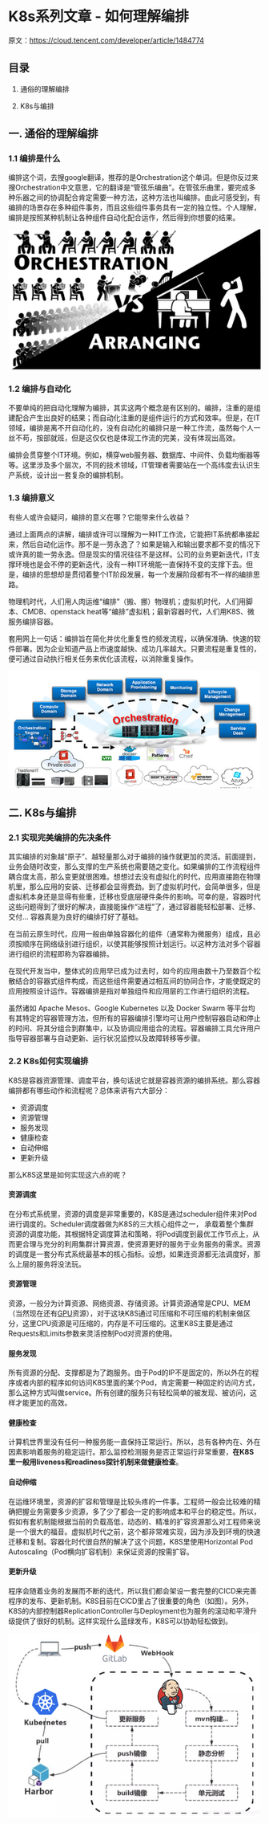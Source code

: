 # K8s系列文章 - 如何理解编排

原文：https://cloud.tencent.com/developer/article/1484774



## 目录

1. 通俗的理解编排

2. K8s与编排

## 一. 通俗的理解编排

### 1.1 编排是什么

编排这个词，去搜google翻译，推荐的是Orchestration这个单词。但是你反过来搜Orchestration中文意思，它的翻译是“管弦乐编曲”。在管弦乐曲里，要完成多种乐器之间的协调配合肯定需要一种方法，这种方法也叫编排。由此可感受到，有编排的场景存在多种组件事务，而且这些组件事务具有一定的独立性。个人理解，编排是按照某种机制让各种组件自动化配合运作，然后得到你想要的结果。

![1](./images/K8s_6_Orchestration/1.png)

### 1.2 编排与自动化

不要单纯的把自动化理解为编排，其实这两个概念是有区别的。编排，注重的是组建配合产生出良好的结果；而自动化注重的是组件运行的方式和效率。但是，在IT领域，编排是离不开自动化的，没有自动化的编排只是一种工作流，虽然每个人一丝不苟，按部就班，但是这仅仅也是体现工作流的完美，没有体现出高效。

编排会贯穿整个IT环境。例如，横穿web服务器、数据库、中间件、负载均衡器等等。这里涉及多个层次，不同的技术领域，IT管理者需要站在一个高纬度去认识生产系统，设计出一套复杂的编排机制。

### 1.3 编排意义

有些人或许会疑问，编排的意义在哪？它能带来什么收益？

通过上面两点的讲解，编排或许可以理解为一种IT工作流，它能把IT系统都串接起来，然后自动化运作。那不是一劳永逸了？如果是输入和输出要求都不变的情况下或许真的能一劳永逸。但是现实的情况往往不是这样。公司的业务更新迭代，IT支撑环境也是会不停的更新迭代，没有一种IT环境能一直保持不变的支撑下去。但是，编排的思想却是贯彻着整个IT阶段发展，每一个发展阶段都有不一样的编排思路。

物理机时代，人们用人肉运维“编排”（搬、挪）物理机；虚拟机时代，人们用脚本、CMDB、openstack heat等“编排”虚拟机；最新容器时代，人们用K8S、微服务编排容器。

套用网上一句话：编排旨在简化并优化重复性的频发流程，以确保准确、快速的软件部署。因为企业知道产品上市速度越快、成功几率越大。只要流程是重复性的，便可通过自动执行相关任务来优化该流程，以消除重复操作。

![2](./images/K8s_6_Orchestration/2.png)

## 二. K8s与编排

### 2.1 实现完美编排的先决条件

其实编排的对象越“原子”、越轻量那么对于编排的操作就更加的灵活。前面提到，业务会随时改变，那么支撑的生产系统也需要随之变化。如果编排的工作流程组件耦合度太高，那么变更就很困难。想想过去没有虚拟化的时代，应用直接跑在物理机里，那么应用的安装、迁移都会显得费劲。到了虚拟机时代，会简单很多，但是虚拟机本身还是显得有些重，迁移也受底层硬件条件的影响。可幸的是，容器时代这些问题得到了很好的解决，直接能操作“进程”了，通过容器能轻松部署、迁移、交付... 容器真是为良好的编排打好了基础。

在当前云原生时代，应用一般由单独容器化的组件（通常称为微服务）组成，且必须按顺序在网络级别进行组织，以使其能够按照计划运行。以这种方法对多个容器进行组织的流程即称为容器编排。

在现代开发当中，整体式的应用早已成为过去时，如今的应用由数十乃至数百个松散结合的容器式组件构成，而这些组件需要通过相互间的协同合作，才能使既定的应用按照设计运作。容器编排是指对单独组件和应用层的工作进行组织的流程。

虽然诸如 Apache Mesos、Google Kubernetes 以及 Docker Swarm 等平台均有其特定的容器管理方法，但所有的容器编排引擎均可让用户控制容器启动和停止的时间、将其分组合到群集中，以及协调应用组合的流程。容器编排工具允许用户指导容器部署与自动更新、运行状况监控以及故障转移等步骤。

### 2.2 K8s如何实现编排

K8S是容器资源管理、调度平台，换句话说它就是容器资源的编排系统。那么容器编排都有哪些动作和流程呢？总体来讲有六大部分：

- 资源调度
- 资源管理
- 服务发现
- 健康检查
- 自动伸缩
- 更新升级

那么K8S这里是如何实现这六点的呢？

#### 资源调度

在分布式系统里，资源的调度是非常重要的，K8S是通过scheduler组件来对Pod进行调度的。Scheduler调度器做为K8S的三大核心组件之一， 承载着整个集群资源的调度功能，其根据特定调度算法和策略，将Pod调度到最优工作节点上，从而更合理与充分的利用集群计算资源，使资源更好的服务于业务服务的需求。资源的调度是一套分布式系统最基本的核心指标。设想，如果连资源都无法调度好，那么上层的服务将没法玩。

#### 资源管理

资源，一般分为计算资源、网络资源、存储资源。计算资源通常是CPU、MEM（当然现在还有[GPU](https://cloud.tencent.com/product/gpu?from=10680)资源），对于这块K8S通过可压缩和不可压缩的机制来做区分，这里CPU资源是可压缩的，内存是不可压缩的。这里K8S主要是通过Requests和Limits参数来灵活控制Pod对资源的使用。

#### 服务发现

所有资源的分配、支撑都是为了跑服务。由于Pod的IP不是固定的，所以外在的程序或者内部的程序如何访问K8S里面的某个Pod，肯定需要一种固定的访问方式，那么这种方式叫做service。所有创建的服务只有轻松简单的被发现、被访问，这样才能更加的高效。

#### 健康检查

计算机世界里没有任何一种服务能一直保持正常运行。所以，总有各种内在、外在因素影响着服务的稳定运行。那么监控检测服务是否正常运行非常重要，**在K8S里一般用liveness和readiness探针机制来做健康检查**。

#### 自动伸缩

在运维环境里，资源的扩容和管理是比较头疼的一件事。工程师一般会比较难的精确把握业务需要多少资源，多了少了都会一定的影响成本和平台的稳定性。所以，假如有套机制能根据当前的负载高低，动态的、精准的扩容资源那么对工程师来说是一个很大的福音。虚拟机时代之前，这个都非常难实现，因为涉及到环境的快速迁移和复制。容器化时代很自然的解决了这个问题，K8S里使用Horizontal Pod Autoscaling（Pod横向扩容机制）来保证资源的按需扩容。

#### 更新升级

程序会随着业务的发展而不断的迭代，所以我们都会架设一套完整的CICD来完善程序的发布、更新机制。K8S目前在CICD里占了很重要的角色（如图）。另外，K8S的内部控制器ReplicationController与Deployment也为服务的滚动和平滑升级提供了很好的机制。这样实现什么蓝绿发布，K8S可以协助轻松做到。

![3](./images/K8s_6_Orchestration/3.png)

